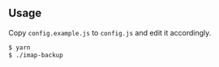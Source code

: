 ## Usage

Copy `config.example.js` to `config.js` and edit it accordingly.

```bash
$ yarn
$ ./imap-backup
```